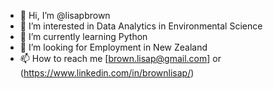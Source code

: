 - 👋 Hi, I’m @lisapbrown
- 👀 I’m interested in Data Analytics in Environmental Science
- 🌱 I’m currently learning Python
- 💞️ I’m looking for Employment in New Zealand
- 📫 How to reach me [brown.lisap@gmail.com] or (https://www.linkedin.com/in/brownlisap/)

<!---
lisapbrown/lisapbrown is a ✨ special ✨ repository because its `README.md` (this file) appears on your GitHub profile.
You can click the Preview link to take a look at your changes.
--->
